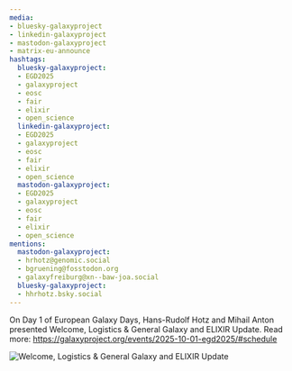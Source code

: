 ```yaml
---
media:
- bluesky-galaxyproject
- linkedin-galaxyproject
- mastodon-galaxyproject
- matrix-eu-announce
hashtags:
  bluesky-galaxyproject:
  - EGD2025
  - galaxyproject
  - eosc
  - fair
  - elixir
  - open_science
  linkedin-galaxyproject:
  - EGD2025
  - galaxyproject
  - eosc
  - fair
  - elixir
  - open_science
  mastodon-galaxyproject:
  - EGD2025
  - galaxyproject
  - eosc
  - fair
  - elixir
  - open_science
mentions:
  mastodon-galaxyproject:
  - hrhotz@genomic.social
  - bgruening@fosstodon.org
  - galaxyfreiburg@xn--baw-joa.social
  bluesky-galaxyproject:
  - hhrhotz.bsky.social
---
```


On Day 1 of European Galaxy Days, Hans-Rudolf Hotz and Mihail Anton presented Welcome, Logistics & General Galaxy and ELIXIR Update.
Read more: https://galaxyproject.org/events/2025-10-01-egd2025/#schedule

![Welcome, Logistics & General Galaxy and ELIXIR Update](https://github.com/user-attachments/assets/7f430ac7-eb85-425a-993d-3de0adec9537)